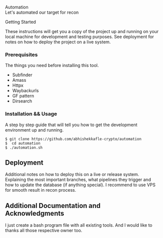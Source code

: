 Automation
<br>
Let's automated our target for recon 

Getting Started

These instructions will get you a copy of the project up and running on your local machine for development and testing purposes. See deployment for notes on how to deploy the project on a live system.

### Prerequisites

The things you need before installing this tool.

* Subfinder
* Amass
* Httpx
* Waybackurls
* GF pattern
* Dirsearch

### Installation && Usage

A step by step guide that will tell you how to get the development environment up and running.

```
$ git clone https://github.com/abhishekkafle-crypto/automation
$  cd automation
$ ./automation.sh 
```

## Deployment

Additional notes on how to deploy this on a live or release system. Explaining the most important branches, what pipelines they trigger and how to update the database (if anything special).
I recommend to use VPS for smooth result in recon process.




## Additional Documentation and Acknowledgments
I just create a bash program file with all existing tools. And I would like to thanks all those respective owner too.
